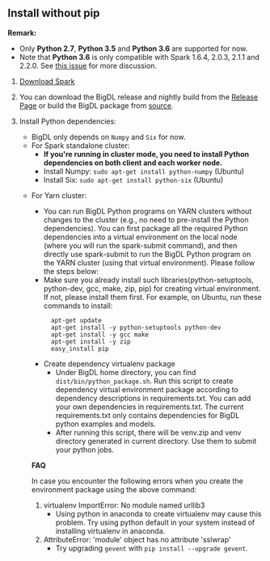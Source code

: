 ## **Install without pip**
**Remark:**
- Only __Python 2.7__, __Python 3.5__ and __Python 3.6__ are supported for now.
- Note that __Python 3.6__ is only compatible with Spark 1.6.4, 2.0.3, 2.1.1 and 2.2.0. See [this issue](https://issues.apache.org/jira/browse/SPARK-19019) for more discussion.

1. [Download Spark](https://spark.apache.org/downloads.html)

2. You can download the BigDL release and nightly build from the [Release Page](../release-download.md)
  or build the BigDL package from [source](../ScalaUserGuide/install-build-src.md).

3. Install Python dependencies:
    * BigDL only depends on `Numpy` and `Six` for now.
    * For Spark standalone cluster:
        * __If you're running in cluster mode, you need to install Python dependencies on both client and each worker node.__
        * Install Numpy: 
       ```sudo apt-get install python-numpy``` (Ubuntu)
        * Install Six: 
       ```sudo apt-get install python-six``` (Ubuntu)
       
    <a name="yarn.cluster"></a>
    * For Yarn cluster:
        - You can run BigDL Python programs on YARN clusters without changes to the cluster (e.g., no need to pre-install the Python dependencies). You can first package all the required Python dependencies into a virtual environment on the local node (where you will run the spark-submit command), and then directly use spark-submit to run the BigDL Python program on the YARN cluster (using that virtual environment). Please follow the steps below: 
        * Make sure you already install such libraries(python-setuptools, python-dev, gcc, make, zip, pip) for creating virtual environment. If not, please install them first. For example, on Ubuntu, run these commands to install:
          ```
            apt-get update
            apt-get install -y python-setuptools python-dev
            apt-get install -y gcc make
            apt-get install -y zip
            easy_install pip
          ```	
         * Create dependency virtualenv package
            * Under BigDL home directory, you can find ```dist/bin/python_package.sh```. Run this script to create dependency virtual environment package according to dependency descriptions in requirements.txt. You can add your own dependencies in requirements.txt. The current requirements.txt only contains dependencies for BigDL python examples and models.
            * After running this script, there will be venv.zip and venv directory generated in current directory. Use them to submit your python jobs. 
        
        __FAQ__
        
        In case you encounter the following errors when you create the environment package using the above command:
        
        1. virtualenv ImportError: No module named urllib3
            - Using python in anaconda to create virtualenv may cause this problem. Try using python default in your system instead of installing virtualenv in anaconda.
        2. AttributeError: 'module' object has no attribute 'sslwrap'
            - Try upgrading `gevent` with `pip install --upgrade gevent`.
        

   
